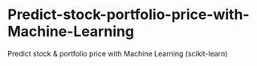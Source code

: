 # Predict-stock-portfolio-price-with-Machine-Learning
Predict stock &amp; portfolio price with Machine Learning (scikit-learn)

